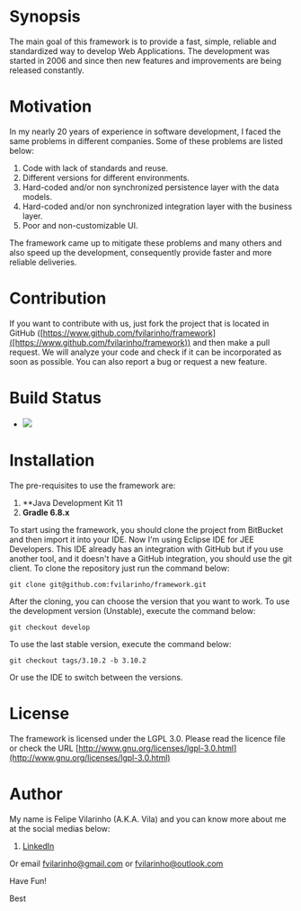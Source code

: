 Synopsis
========

The main goal of this framework is to provide a fast, simple, reliable and standardized way to develop Web Applications.
The development was started in 2006 and since then new features and improvements are being released constantly.


Motivation
==========

In my nearly 20 years of experience in software development, I faced the same problems in different companies. Some of these problems are listed below:

1. Code with lack of standards and reuse.
2. Different versions for different environments.
3. Hard-coded and/or non synchronized persistence layer with the data models.
4. Hard-coded and/or non synchronized integration layer with the business layer.
5. Poor and non-customizable UI.

The framework came up to mitigate these problems and many others and also speed up the development, consequently provide faster and more reliable deliveries.


Contribution
============

If you want to contribute with us, just fork the project that is located in GitHub ([https://www.github.com/fvilarinho/framework]([https://www.github.com/fvilarinho/framework)) and then make a pull request. We will analyze your code and check if it can be incorporated as soon as possible. You can also report a bug or request a new feature.


Build Status
============

* ![](https://github.com/fvilarinho/framework/workflows/CI/CD/badge.svg)


Installation
============

The pre-requisites to use the framework are:

1. **Java Development Kit 11
2. **Gradle 6.8.x**

To start using the framework, you should clone the project from BitBucket and then import it into your IDE.
Now I'm using Eclipse IDE for JEE Developers. This IDE already has an integration with GitHub but if you use another tool, and it doesn't have a GitHub integration, you should use the git client. To clone the repository just run the command below:

`git clone git@github.com:fvilarinho/framework.git`

After the cloning, you can choose the version that you want to work.
To use the development version (Unstable), execute the command below:

`git checkout develop`

To use the last stable version, execute the command below:

`git checkout tags/3.10.2 -b 3.10.2`

Or use the IDE to switch between the versions.


License
=======

The framework is licensed under the LGPL 3.0. Please read the licence file or check the URL [http://www.gnu.org/licenses/lgpl-3.0.html](http://www.gnu.org/licenses/lgpl-3.0.html)


Author
======

My name is Felipe Vilarinho (A.K.A. Vila) and you can know more about me at the social medias below:

1. [LinkedIn](https://br.linkedin.com/in/fvilarinho)

Or email fvilarinho@gmail.com or fvilarinho@outlook.com

Have Fun!

Best
